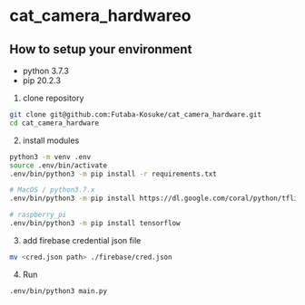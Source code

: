 # cat_camera_hardwareo

## How to setup your environment

- python 3.7.3
- pip 20.2.3

1. clone repository
```sh
git clone git@github.com:Futaba-Kosuke/cat_camera_hardware.git
cd cat_camera_hardware
```

2. install modules
```sh
python3 -m venv .env
source .env/bin/activate
.env/bin/python3 -m pip install -r requirements.txt
```
```sh
# MacOS / python3.7.x
.env/bin/python3 -m pip install https://dl.google.com/coral/python/tflite_runtime-2.1.0.post1-cp37-cp37m-macosx_10_14_x86_64.whl

# raspberry_pi
.env/bin/python3 -m pip install tensorflow
```

3. add firebase credential json file 
```sh
mv <cred.json path> ./firebase/cred.json
```

4. Run
```sh
.env/bin/python3 main.py
```
